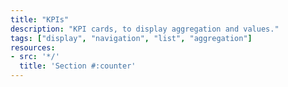 ```yaml
---
title: "KPIs"
description: "KPI cards, to display aggregation and values."
tags: ["display", "navigation", "list", "aggregation"]
resources:
- src: '*/'
  title: 'Section #:counter'
---
```

